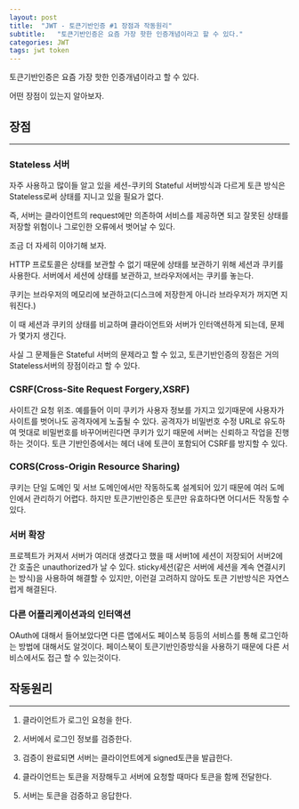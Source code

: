 ```yaml
---
layout: post
title:  "JWT - 토큰기반인증 #1 장점과 작동원리"
subtitle:   "토큰기반인증은 요즘 가장 핫한 인증개념이라고 할 수 있다."
categories: JWT
tags: jwt token
---
```


토큰기반인증은 요즘 가장 핫한 인증개념이라고 할 수 있다.

어떤 장점이 있는지 알아보자.

## 장점 
---

### Stateless 서버

자주 사용하고 많이들 알고 있을 세션-쿠키의 Stateful 서버방식과 다르게 토큰 방식은 Stateless로써 상태를 지니고 있을 필요가 없다.

즉, 서버는 클라이언트의 request에만 의존하여 서비스를 제공하면 되고 잘못된 상태를 저장할 위험이나 그로인한 오류에서 벗어날 수 있다.

조금 더 자세히 이야기해 보자.

HTTP 프로토콜은 상태를 보관할 수 없기 때문에 상태를 보관하기 위해 세션과 쿠키를 사용한다. 서버에서 세션에 상태를 보관하고, 브라우저에서는 쿠키를 놓는다.

쿠키는 브라우저의 메모리에 보관하고(디스크에 저장한게 아니라 브라우저가 꺼지면 지워진다.)

이 때 세션과 쿠키의 상태를 비교하며 클라이언트와 서버가 인터액션하게 되는데, 문제가 몇가지 생긴다.

사실 그 문제들은 Stateful 서버의 문제라고 할 수 있고, 토큰기반인증의 장점은 거의 Stateless서버의 장점이라고 할 수 있다.

### CSRF(Cross-Site Request Forgery,XSRF) 

사이트간 요청 위조. 예를들어 이미 쿠키가 사용자 정보를 가지고 있기때문에 사용자가 사이트를 벗어나도 공격자에게 노출될 수 있다. 공격자가 비밀번호 수정 URL로 유도하여 멋대로 비밀번호를 바꾸어버린다면 쿠키가 있기 때문에 서버는 신뢰하고 작업을 진행하는 것이다.
토큰 기반인증에서는 헤더 내에 토큰이 포함되어 CSRF를 방지할 수 있다.

### CORS(Cross-Origin Resource Sharing)

쿠키는 단일 도메인 및 서브 도메인에서만 작동하도록 설계되어 있기 때문에 여러 도메인에서 관리하기 어렵다. 하지만 토큰기반인증은 토큰만 유효하다면 어디서든 작동할 수 있다.

### 서버 확장

프로젝트가 커져서 서버가 여러대 생겼다고 했을 때 서버1에 세션이 저장되어 서버2에 간 호출은 unauthorized가 날 수 있다. sticky세션(같은 서버에 세션을 계속 연결시키는 방식)을 사용하여 해결할 수 있지만, 이런걸 고려하지 않아도 토큰 기반방식은 자연스럽게 해결된다.

### 다른 어플리케이션과의 인터액션

OAuth에 대해서 들어보았다면 다른 앱에서도 페이스북 등등의 서비스를 통해 로그인하는 방법에 대해서도 알것이다. 페이스북이 토큰기반인증방식을 사용하기 때문에 다른 서비스에서도 접근 할 수 있는것이다.

## 작동원리
---

1. 클라이언트가 로그인 요청을 한다.

2. 서버에서 로그인 정보를 검증한다.

3. 검증이 완료되면 서버는 클라이언트에게 signed토큰을 발급한다.

4. 클라이언트는 토큰을 저장해두고 서버에 요청할 때마다 토큰을 함께 전달한다.

5. 서버는 토큰을 검증하고 응답한다.






